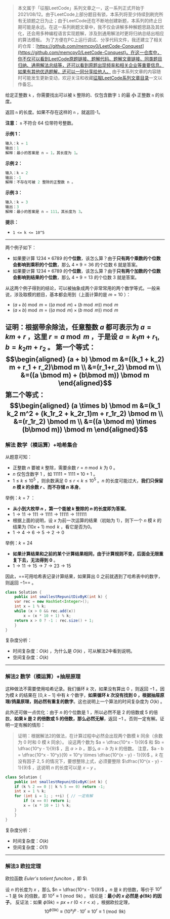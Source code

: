 > 本文属于「征服LeetCode」系列文章之一，这一系列正式开始于2021/08/12。由于LeetCode上部分题目有锁，本系列将至少持续到刷完所有无锁题之日为止；由于LeetCode还在不断地创建新题，本系列的终止日期可能是永远。在这一系列刷题文章中，我不仅会讲解多种解题思路及其优化，还会用多种编程语言实现题解，涉及到通用解法时更将归纳总结出相应的算法模板。
> <b></b>
> 为了方便在PC上运行调试、分享代码文件，我还建立了相关的仓库：[https://github.com/memcpy0/LeetCode-Conquest](https://github.com/memcpy0/LeetCode-Conquest)。在这一仓库中，你不仅可以看到LeetCode原题链接、题解代码、题解文章链接、同类题目归纳、通用解法总结等，还可以看到原题出现频率和相关企业等重要信息。如果有其他优选题解，还可以一同分享给他人。
> <b></b>
> 由于本系列文章的内容随时可能发生更新变动，欢迎关注和收藏[征服LeetCode系列文章目录](https://memcpy0.blog.csdn.net/article/details/119656559)一文以作备忘。

给定正整数 `k` ，你需要找出可以被 `k` 整除的、仅包含数字 `1` 的最 **小** 正整数 `n` 的长度。

返回 `n` 的长度。如果不存在这样的 `n` ，就返回-1。

**注意：** `n` 不符合 64 位带符号整数。

**示例 1：**
```java
输入：k = 1
输出：1
解释：最小的答案是 n = 1，其长度为 1。
```
**示例 2：**
```java
输入：k = 2
输出：-1
解释：不存在可被 2 整除的正整数 n 。
```
**示例 3：**
```java
输入：k = 3
输出：3
解释：最小的答案是 n = 111，其长度为 3。
```
**提示：**
-   `1 <= k <= 10^5`

---
两个例子如下：
- 如果要计算 $1234 \times 6789$ 的**个位数**，该怎么算？由于**只有两个乘数的个位数会影响到乘积的个位数**，那么 $4\times 9=36$ 的个位数 $6$ 就是答案。
- 如果要计算 $1234 + 6789$ 的**个位数**，该怎么算？由于**只有两个加数的个位数会影响到结果的个位数**，那么 $4+ 9=13$ 的个位数 $3$ 就是答案。

从这两个例子得到的结论，可以被抽象成两个非常常用的两个数学等式。一般来说，涉及取模的题目，基本都会用到（上面计算的是 $m = 10$ ）：
- $(a + b)\bmod m = ((a \bmod m) + (b\bmod m)) \bmod m$ 
- $(a\times b) \bmod m = ((a\bmod m) \times (b\bmod m))\bmod m$

证明：根据**带余除法**，任意整数 $a$ 都可表示为 $a = km + r$ ，这里 $r = a\bmod m$ ，于是设 $a = k_1 m + r_1, b= k_2m+r_2$ 。
第一个等式：
$$\begin{aligned}
(a + b) \bmod m &=((k_1 + k_2) m + r_1 + r_2)\bmod m \\
&=(r_1+r_2) \bmod m \\
&=((a \bmod m) + (b\bmod m)) \bmod m
\end{aligned}$$
第二个等式：
$$\begin{aligned}
(a \times b) \bmod m &=(k_1  k_2 m^2 + (k_1r_2 + k_2r_1)m + r_1r_2) \bmod m \\
&=(r_1r_2) \bmod m \\
&=((a \bmod m) \times (b\bmod m)) \bmod m
\end{aligned}$$
---
### 解法 数学（模运算）+哈希集合
从题意可知：
- 正整数 $n$ 要被 $k$ 整除，需要余数 $r = n \bmod k$ 为 $0$ 。
- $n$ 仅包含数字 $1$ ，如 $11111 = 1111 \times 10 + 1$ 。
- $1 \le k \le 10^5$ ，则余数满足 $0\le r \lt k\le 10^5$ 。$n$ 的长度可能过大，**我们只保留 $n$ 模 $k$ 的余数 $r$ 、而不存储 $n$ 本身**。

举例：$k = 7$ ：
- **从小到大枚举 $n$ ，第一个能被 $k$ 整除的 $n$ 的长度即为答案**。
- $1 \to 11 \to 111 \to 1111 \to 11111 \to 111111$ 
- 根据上面的说明，设 $x$ 为前一次运算的结果（初始为 $1$），则下一个 $n$ 模 $k$ 的结果为 $(10 x + 1)\bmod k$ ，看它是否为0。
- $1 \to 4 \to 6 \to 5 \to 2 \to 0$ 

举例：$k = 24$
- **如果计算结果和之前的某个计算结果相同，由于计算规则不变，后面会无限重复下去，无法得到 $0$** 。
- $1 \to 11 \to 15 \to 7 \to 23 \to 15$ 

因此，==可用哈希表记录计算结果，如果算出 $0$ 之前就遇到了哈希表中的数字，则返回 $-1$== 。
```java
class Solution {
    public int smallestRepunitDivByK(int k) {
	var rec = new HashSet<Integer>();
	int x = 1 % k;
	while (x > 0 && rec.add(x))
	    x = (x * 10 + 1) % k;
	return x > 0 ? -1 : rec.size() + 1;
    }
}
```
复杂度分析：
- 时间复杂度：$O(k)$ ，为什么是 $O(k)$ ，可从解法2中看到说明。
- 空间复杂度：$O(k)$

---
### 解法2 数学（模运算）+抽屉原理
这种做法不需要使用哈希记录。我们循环 $k$ 次，如果没有算出 $0$ ，则返回 $-1$ 。因为模 $k$ 的结果在 $[0, k - 1]$ 中有 $k$ 个数字，**如果循环 $k$ 次没有找到 $0$ ，根据抽屉原理/鸽巢原理，则必然有重复的数字**。这也说明上一个算法的时间复杂度为 $O(k)$ 。

此外还可做一点优化：由于 $n$ 的个位数是 $1$ ，所以必然不是 $2$ 的倍数或 $5$ 的倍数。**如果 $k$ 是 $2$ 的倍数或 $5$ 的倍数，那么必然无解**，返回 $-1$ 。否则一定有解。证明一定有解的情形：
> 证明：根据解法2的做法，在计算过程中必然会出现两个数模 $k$ 同余（余数为 $0$ 时和 $0$ 模 $k$ 同余）。
> 设这两个数为 $a = \dfrac{10^x - 1}{9}$ 和 $b = \dfrac{10^y - 1}{9}$ ，且 $a > b$ 。那么 $a - b$ 为 $k$ 的倍数。
> 注意，$a - b = \dfrac{10^x - 10^y}{9} = 10^y \times \dfrac{10^{x - y} - 1}{9}$ 。$k$ 在没有因子 $2, 5$ 的情况下，要想整除上式，必须要整除 $\dfrac{10^{x - y} - 1}{9}$ ，这说明 $n$ 的长度可以是 $x - y$ 。

```java
class Solution {
    public int smallestRepunitDivByK(int k) {
	if (k % 2 == 0 || k % 5 == 0) return -1;
	int x = 1 % k;
	for (int i = 1; ; ++i) { // 一定有解
	    if (x == 0) return i;
	    x = (x * 10 + 1) % k;
	}
    }
}
```
复杂度分析：
- 时间复杂度：$O(k)$ 
- 空间复杂度：$O(1)$

---
### 解法3 欧拉定理
欧拉函数 *Euler's totient funciton* ，即 $\
 
设 $n$ 的长度为 $x$ ，那么 $n = \dfrac{10^x - 1}{9}$ 。$n$ 是 $k$ 的倍数，等价于 $10^x - 1$ 是 $9k$ 的倍数，即 $10^x \equiv 1\pmod {9k}$ 。
结论是：**最小的 $x$ 必然是 $\phi(9k)$ 的因子**。
反证法：如果 $\phi( 9k) = px + r\ (0 < r < x)$ ，根据欧拉定理，$$10^{\phi(9k)} \equiv (10^x)^p \cdot 10^r \equiv 10^r \equiv 1 \pmod {9k}$$
